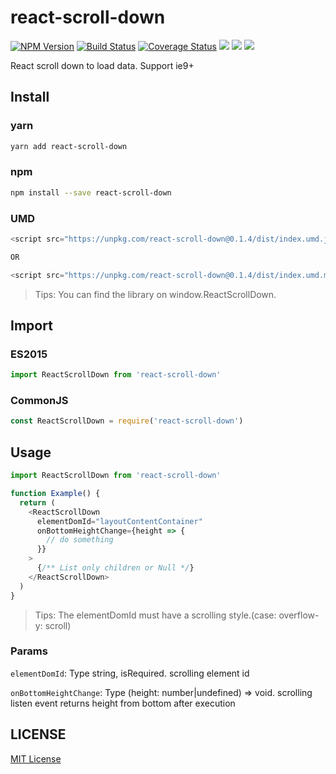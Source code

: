 # react-scroll-down

[![NPM Version][npm-image]][npm-url]
[![Build Status][travis-image]][travis-url]
[![Coverage Status][coverage-image]][coverage-url]
![][david-url]
![][dt-url]
![][license-url]

React scroll down to load data. Support ie9+

## Install

### yarn

```bash
yarn add react-scroll-down
```

### npm

```bash
npm install --save react-scroll-down
```

### UMD

```javascript
<script src="https://unpkg.com/react-scroll-down@0.1.4/dist/index.umd.js"></script>

OR

<script src="https://unpkg.com/react-scroll-down@0.1.4/dist/index.umd.min.js"></script>
```

> Tips: You can find the library on window.ReactScrollDown.

## Import

### ES2015

```javascript
import ReactScrollDown from 'react-scroll-down'
```

### CommonJS

```javascript
const ReactScrollDown = require('react-scroll-down')
```

## Usage

```javascript
import ReactScrollDown from 'react-scroll-down'

function Example() {
  return (
    <ReactScrollDown
      elementDomId="layoutContentContainer"
      onBottomHeightChange={height => {
        // do something
      }}
    >
      {/** List only children or Null */}
    </ReactScrollDown>
  )
}
```

> Tips: The elementDomId must have a scrolling style.(case: overflow-y: scroll)

### Params

`elementDomId`: Type string, isRequired. scrolling element id

`onBottomHeightChange`: Type (height: number|undefined) => void. scrolling listen event returns height from bottom after execution

## LICENSE

[MIT License](https://raw.githubusercontent.com/sanshuiwang/react-scroll-down/master/LICENSE)

[npm-url]: https://npmjs.org/package/react-scroll-down
[npm-image]: https://badge.fury.io/js/react-scroll-down.png
[david-url]: https://david-dm.org/sanshuiwang/react-scroll-down.png
[travis-image]: https://api.travis-ci.com/sanshuiwang/react-scroll-down.svg?branch=master
[travis-url]: https://travis-ci.com/sanshuiwang/react-scroll-down
[coverage-image]: https://coveralls.io/repos/github/sanshuiwang/react-scroll-down/badge.svg?branch=master
[coverage-url]: https://coveralls.io/github/sanshuiwang/react-scroll-down
[dt-url]: https://img.shields.io/npm/dt/react-scroll-down.svg
[license-url]: https://img.shields.io/npm/l/react-scroll-down.svg
